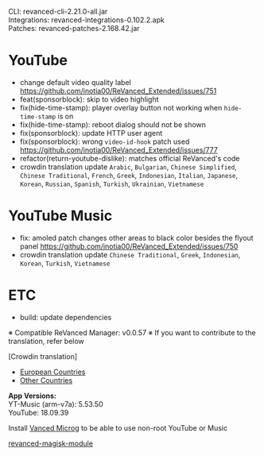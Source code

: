 CLI: revanced-cli-2.21.0-all.jar  
Integrations: revanced-integrations-0.102.2.apk  
Patches: revanced-patches-2.168.42.jar  

YouTube
==
- change default video quality label https://github.com/inotia00/ReVanced_Extended/issues/751
- feat(sponsorblock): skip to video highlight
- fix(hide-time-stamp): player overlay button not working when `hide-time-stamp` is on
- fix(hide-time-stamp): reboot dialog should not be shown
- fix(sponsorblock): update HTTP user agent
- fix(sponsorblock): wrong `video-id-hook` patch used https://github.com/inotia00/ReVanced_Extended/issues/777
- refactor(return-youtube-dislike): matches official ReVanced's code
- crowdin translation update
`Arabic`, `Bulgarian`, `Chinese Simplified`, `Chinese Traditional`, `French`, `Greek`, `Indonesian`, `Italian`, `Japanese`, `Korean`, `Russian`, `Spanish`, `Turkish`, `Ukrainian`, `Vietnamese`


YouTube Music
==
- fix: amoled patch changes other areas to black color besides the flyout panel https://github.com/inotia00/ReVanced_Extended/issues/750
- crowdin translation update
`Chinese Traditional`, `Greek`, `Indonesian`, `Korean`, `Turkish`, `Vietnamese`


ETC
==
- build: update dependencies


※ Compatible ReVanced Manager: v0.0.57
※ If you want to contribute to the translation, refer below

[Crowdin translation]
- [European Countries](https://crowdin.com/project/revancedextendedeu)
- [Other Countries](https://crowdin.com/project/revancedextended)
  
**App Versions:**  
YT-Music (arm-v7a): 5.53.50  
YouTube: 18.09.39  

Install [Vanced Microg](https://github.com/TeamVanced/VancedMicroG/releases) to be able to use non-root YouTube or Music  

[revanced-magisk-module](https://github.com/j-hc/revanced-magisk-module)  

